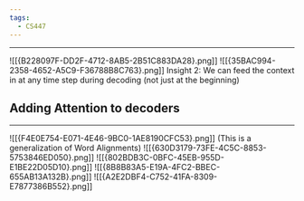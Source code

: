 ```yaml
---
tags:
  - CS447
---
```

---
![[{B228097F-DD2F-4712-8AB5-2B51C883DA28}.png]]
![[{35BAC994-2358-4652-A5C9-F36788B8C763}.png]]
Insight 2: We can feed the context in at any time step during decoding (not just at the beginning)

## Adding Attention to decoders
---
![[{F4E0E754-E071-4E46-9BC0-1AE8190CFC53}.png]]
(This is a generalization of Word Alignments)
![[{630D3179-73FE-4C5C-8853-5753846ED050}.png]]
![[{802BDB3C-0BFC-45EB-955D-E1BE22D05D10}.png]]
![[{8B8B83A5-E19A-4FC2-BBEC-655AB13A132B}.png]]
![[{A2E2DBF4-C752-41FA-8309-E7877386B552}.png]]
